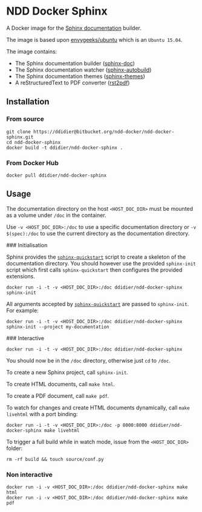 # NDD Docker Sphinx

A Docker image for the [Sphinx documentation](http://sphinx-doc.org) builder.

The image is based upon [envygeeks/ubuntu](https://github.com/envygeeks/docker-ubuntu) which is an `Ubuntu 15.04`.

The image contains:

- The Sphinx documentation builder ([sphinx-doc](http://sphinx-doc.org))
- The Sphinx documentation watcher ([sphinx-autobuild](https://github.com/GaretJax/sphinx-autobuild))
- The Sphinx documentation themes ([sphinx-themes](http://docs.writethedocs.org/tools/sphinx-themes))
- A reStructuredText to PDF converter ([rst2pdf](https://github.com/rst2pdf/rst2pdf))



## Installation

### From source

```
git clone https://ddidier@bitbucket.org/ndd-docker/ndd-docker-sphinx.git
cd ndd-docker-sphinx
docker build -t ddidier/ndd-docker-sphinx .
```

### From Docker Hub

```
docker pull ddidier/ndd-docker-sphinx
```



## Usage

The documentation directory on the host `<HOST_DOC_DIR>` must be mounted as a volume under `/doc` in the container.

Use `-v <HOST_DOC_DIR>:/doc` to use a specific documentation directory or `-v $(spec):/doc` to use the current directory as the documentation directory.

### Initialisation

Sphinx provides the [`sphinx-quickstart`](http://sphinx-doc.org/invocation.html) script to create a skeleton of the documentation directory. You should however use the provided `sphinx-init` script which first calls `sphinx-quickstart` then configures the provided extensions.

```
docker run -i -t -v <HOST_DOC_DIR>:/doc ddidier/ndd-docker-sphinx sphinx-init
```

All arguments accepted by [`sphinx-quickstart`](http://sphinx-doc.org/invocation.html) are passed to `sphinx-init`. For example:

```
docker run -i -t -v <HOST_DOC_DIR>:/doc ddidier/ndd-docker-sphinx sphinx-init --project my-documentation
```

### Interactive

```
docker run -i -t -v <HOST_DOC_DIR>:/doc ddidier/ndd-docker-sphinx
```

You should now be in the `/doc` directory, otherwise just `cd` to `/doc`.

To create a new Sphinx project, call `sphinx-init`.

To create HTML documents, call `make html`.

To create a PDF document, call `make pdf`.

To watch for changes and create HTML documents dynamically, call `make livehtml` with a port binding:

```
docker run -i -t -v <HOST_DOC_DIR>:/doc -p 8000:8000 ddidier/ndd-docker-sphinx make livehtml
```

To trigger a full build while in watch mode, issue from the `<HOST_DOC_DIR>` folder:

```
rm -rf build && touch source/conf.py
```

### Non interactive

```
docker run -i -v <HOST_DOC_DIR>:/doc ddidier/ndd-docker-sphinx make html
docker run -i -v <HOST_DOC_DIR>:/doc ddidier/ndd-docker-sphinx make pdf
```
